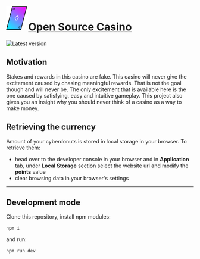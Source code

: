 <img align="left" height="64" src="./public/logo.png">

# [**Open Source Casino**](https://lucashazardous.github.io/OpenSourceCasino)

![Latest version](https://img.shields.io/github/package-json/v/LucasHazardous/OpenSourceCasino?color=00A3A3&filename=package.json&style=for-the-badge)

## Motivation

Stakes and rewards in this casino are fake. This casino will never give the excitement caused by chasing meaningful rewards. That is not the goal though and will never be. The only excitement that is available here is the one caused by satisfying, easy and intuitive gameplay. This project also gives you an insight why you should never think of a casino as a way to make money.

## Retrieving the currency

Amount of your cyberdonuts is stored in local storage in your browser. To retrieve them:

- head over to the developer console in your browser and in **Application** tab, under **Local Storage** section select the website url and modify the **points** value
- clear browsing data in your browser's settings

---

## Development mode

Clone this repository, install npm modules:

```
npm i
```

and run:

```
npm run dev
```
